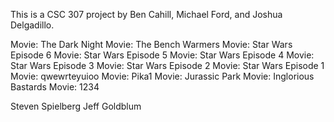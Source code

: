 This is a CSC 307 project by Ben Cahill, Michael Ford, and Joshua Delgadillo.


Movie: The Dark Night
Movie: The Bench Warmers
Movie: Star Wars Episode 6
Movie: Star Wars Episode 5
Movie: Star Wars Episode 4
Movie: Star Wars Episode 3
Movie: Star Wars Episode 2
Movie: Star Wars Episode 1
Movie: qwewrteyuioo
Movie: Pika1
Movie: Jurassic Park
Movie: Inglorious Bastards
Movie: 1234

Steven Spielberg
Jeff Goldblum
